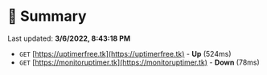 # 📖 Summary
Last updated: **3/6/2022, 8:43:18 PM**

- `GET` [https://uptimerfree.tk](https://uptimerfree.tk) - **Up** (524ms)
- `GET` [https://monitoruptimer.tk](https://monitoruptimer.tk) - **Down** (78ms)
